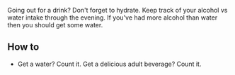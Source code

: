 Going out for a drink?  Don't forget to hydrate.  Keep track of your alcohol vs water intake through the evening.  If you've had more alcohol than water then you should get some water.

## How to

- Get a water?  Count it.  Get a delicious adult beverage?  Count it.
